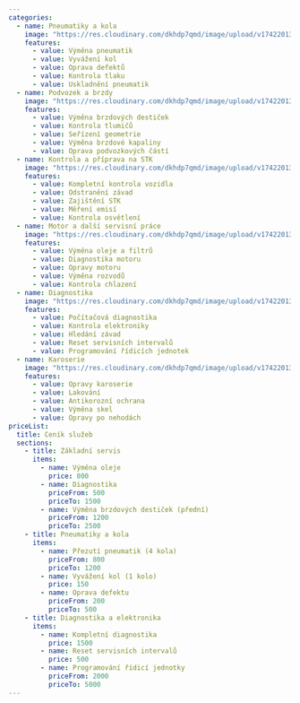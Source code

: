 ```yaml
---
categories:
  - name: Pneumatiky a kola
    image: "https://res.cloudinary.com/dkhdp7qmd/image/upload/v1742201397/STA_1295_turatello_phhh8l.jpg"
    features:
      - value: Výměna pneumatik
      - value: Vyvážení kol
      - value: Oprava defektů
      - value: Kontrola tlaku
      - value: Uskladnění pneumatik
  - name: Podvozek a brzdy
    image: "https://res.cloudinary.com/dkhdp7qmd/image/upload/v1742201397/STA_1295_turatello_phhh8l.jpg"
    features:
      - value: Výměna brzdových destiček
      - value: Kontrola tlumičů
      - value: Seřízení geometrie
      - value: Výměna brzdové kapaliny
      - value: Oprava podvozkových částí
  - name: Kontrola a příprava na STK
    image: "https://res.cloudinary.com/dkhdp7qmd/image/upload/v1742201397/STA_1295_turatello_phhh8l.jpg"
    features:
      - value: Kompletní kontrola vozidla
      - value: Odstranění závad
      - value: Zajištění STK
      - value: Měření emisí
      - value: Kontrola osvětlení
  - name: Motor a další servisní práce
    image: "https://res.cloudinary.com/dkhdp7qmd/image/upload/v1742201397/STA_1295_turatello_phhh8l.jpg"
    features:
      - value: Výměna oleje a filtrů
      - value: Diagnostika motoru
      - value: Opravy motoru
      - value: Výměna rozvodů
      - value: Kontrola chlazení
  - name: Diagnostika
    image: "https://res.cloudinary.com/dkhdp7qmd/image/upload/v1742201397/STA_1295_turatello_phhh8l.jpg"
    features:
      - value: Počítačová diagnostika
      - value: Kontrola elektroniky
      - value: Hledání závad
      - value: Reset servisních intervalů
      - value: Programování řídicích jednotek
  - name: Karoserie
    image: "https://res.cloudinary.com/dkhdp7qmd/image/upload/v1742201397/STA_1295_turatello_phhh8l.jpg"
    features:
      - value: Opravy karoserie
      - value: Lakování
      - value: Antikorozní ochrana
      - value: Výměna skel
      - value: Opravy po nehodách
priceList:
  title: Ceník služeb
  sections:
    - title: Základní servis
      items:
        - name: Výměna oleje
          price: 800
        - name: Diagnostika
          priceFrom: 500
          priceTo: 1500
        - name: Výměna brzdových destiček (přední)
          priceFrom: 1200
          priceTo: 2500
    - title: Pneumatiky a kola
      items:
        - name: Přezutí pneumatik (4 kola)
          priceFrom: 800
          priceTo: 1200
        - name: Vyvážení kol (1 kolo)
          price: 150
        - name: Oprava defektu
          priceFrom: 200
          priceTo: 500
    - title: Diagnostika a elektronika
      items:
        - name: Kompletní diagnostika
          price: 1500
        - name: Reset servisních intervalů
          price: 500
        - name: Programování řídicí jednotky
          priceFrom: 2000
          priceTo: 5000
---
```


